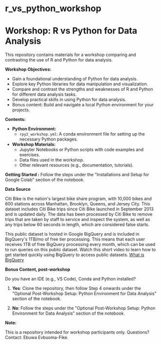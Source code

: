 # r_vs_python_workshop

# Workshop: R vs Python for Data Analysis

This repository contains materials for a workshop comparing and contrasting the use of R and Python for data analysis. 

**Workshop Objectives:**

* Gain a foundational understanding of Python for data analysis.
* Explore key Python libraries for data manipulation and visualization.
* Compare and contrast the strengths and weaknesses of R and Python for different data analysis tasks.
* Develop practical skills in using Python for data analysis.
* Bonus content: Build and navigate a local Python environment for your projects.

**Contents:**

* **Python Environment:**
    * `rpy2_workshop.yml`: A conda environment file for setting up the necessary Python packages.
* **Workshop Materials:**
    * Jupyter Notebooks or Python scripts with code examples and exercises.
    * Data files used in the workshop.
    * Other relevant resources (e.g., documentation, tutorials).

**Getting Started :**
Follow the steps under the "Installations and Setup for Google Colab" section of the notebook.

**Data Source**

Citi Bike is the nation's largest bike share program, with 10,000 bikes and 600 stations across Manhattan, Brooklyn, Queens, and Jersey City. This dataset includes Citi Bike trips since Citi Bike launched in September 2013 and is updated daily. The data has been processed by Citi Bike to remove trips that are taken by staff to service and inspect the system, as well as any trips below 60 seconds in length, which are considered false starts.

This public dataset is hosted in Google BigQuery and is included in BigQuery's 1TB/mo of free tier processing. This means that each user receives 1TB of free BigQuery processing every month, which can be used to run queries on this public dataset. Watch this short video to learn how to get started quickly using BigQuery to access public datasets. [What is BigQuery](https://cloud.google.com/bigquery/docs/introduction)

**Bonus Content, post-workshop**

Do you have an IDE (e.g., VS Code), Conda and Python installed?
1. **Yes**: Clone the repository, then follow Step 4 onwards under the "Optional Post-Workshop Setup: Python Environment for Data Analysis" section of the notebook.

2. **No**: Follow the steps under the "Optional Post-Workshop Setup: Python Environment for Data Analysis" section of the notebook.

**Note:**

This is a repository intended for workshop participants only.
Questions? Contact: Ebuwa Evbuoma-Fike.
